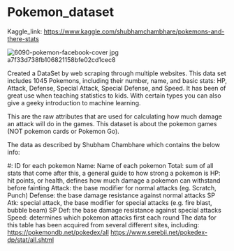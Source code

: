 # Pokemon_dataset
Kaggle_link: https://www.kaggle.com/shubhamchambhare/pokemons-and-there-stats

![6090-pokemon-facebook-cover jpg a7f33d738fb106821158bfe02cd1cec8](https://user-images.githubusercontent.com/59397280/120108537-2c1e6c80-c183-11eb-9494-085bf2934111.jpg)

Created a DataSet by web scraping through multiple websites.
This data set includes 1045 Pokemons, including their number, name, and basic stats: HP, Attack, Defense, Special Attack, Special Defense, and Speed. It has been of great use when teaching statistics to kids. With certain types you can also give a geeky introduction to machine learning.

This are the raw attributes that are used for calculating how much damage an attack will do in the games. This dataset is about the pokemon games (NOT pokemon cards or Pokemon Go).

The data as described by Shubham Chambhare which contains the below info:

#: ID for each pokemon
Name: Name of each pokemon
Total: sum of all stats that come after this, a general guide to how strong a pokemon is
HP: hit points, or health, defines how much damage a pokemon can withstand before fainting
Attack: the base modifier for normal attacks (eg. Scratch, Punch)
Defense: the base damage resistance against normal attacks
SP Atk: special attack, the base modifier for special attacks (e.g. fire blast, bubble beam)
SP Def: the base damage resistance against special attacks
Speed: determines which pokemon attacks first each round
The data for this table has been acquired from several different sites, including:
https://pokemondb.net/pokedex/all
https://www.serebii.net/pokedex-dp/stat/all.shtml
